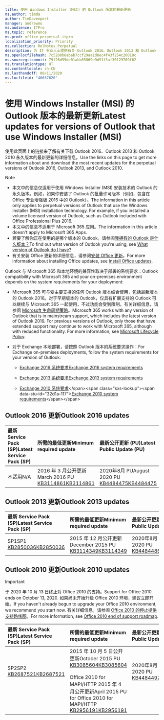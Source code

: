 ```yaml
---
title: 使用 Windows Installer (MSI) 的 Outlook 版本的最新更新
ms.author: timda
author: TimDavenport
manager: andrewmo
ms.audience: ITPro
ms.topic: reference
ms.prod: office-perpetual-itpro
localization_priority: Priority
ms.collection: RelNotes_Perpetual
description: 为 IT 专业人士提供有关 Outlook 2016、Outlook 2013 和 Outlook 2010 永久版本的最新更新信息的链接
ms.openlocfilehash: 7c5208b6abab7ccf29aa1d8ec4f43f254c20018c
ms.sourcegitcommit: 79f26d59de01abb85869e9d91f3af30129709f62
ms.translationtype: HT
ms.contentlocale: zh-CN
ms.lasthandoff: 08/11/2020
ms.locfileid: "46637620"
---
```

# <a name="latest-updates-for-versions-of-outlook-that-use-windows-installer-msi"></a><span data-ttu-id="32d1a-103">使用 Windows Installer (MSI) 的 Outlook 版本的最新更新</span><span class="sxs-lookup"><span data-stu-id="32d1a-103">Latest updates for versions of Outlook that use Windows Installer (MSI)</span></span>

<span data-ttu-id="32d1a-104">使用此页面上的链接来了解有关下载 Outlook 2016、Outlook 2013 和 Outlook 2010 永久版本的最新更新的详细信息。</span><span class="sxs-lookup"><span data-stu-id="32d1a-104">Use the links on this page to get more information about and download the most recent updates for the perpetual versions of Outlook 2016, Outlook 2013, and Outlook 2010.</span></span>
  
> [!NOTE]
> - <span data-ttu-id="32d1a-p101">本文中的信息仅适用于使用 Windows Installer (MSI) 安装技术的 Outlook 的永久版本。例如，如果你安装了 Outlook 的批量许可版本（例如，包含在 Office 专业增强版 2016 中的 Outlook）。</span><span class="sxs-lookup"><span data-stu-id="32d1a-p101">The information in this article only applies to perpetual versions of Outlook that use the Windows Installer (MSI) installation technology. For example, if you installed a volume licensed version of Outlook, such as Outlook included with Office Professional Plus 2016.</span></span>
> - <span data-ttu-id="32d1a-107">本文中的信息不适用于 Microsoft 365 应用。</span><span class="sxs-lookup"><span data-stu-id="32d1a-107">The information in this article doesn't apply to Microsoft 365 Apps.</span></span>
> - <span data-ttu-id="32d1a-108">若要了解你正在使用的是哪个版本的 Outlook，请参阅[我拥有的 Outlook 是什么版本？](https://support.office.com/article/b3a9568c-edb5-42b9-9825-d48d82b2257c)</span><span class="sxs-lookup"><span data-stu-id="32d1a-108">To find out what version of Outlook you're using, see [What version of Outlook do I have?](https://support.office.com/article/b3a9568c-edb5-42b9-9825-d48d82b2257c)</span></span>
> - <span data-ttu-id="32d1a-109">有关安装 Office 更新的详细信息，请参阅[安装 Office 更新](https://support.office.com/article/2ab296f3-7f03-43a2-8e50-46de917611c5)。</span><span class="sxs-lookup"><span data-stu-id="32d1a-109">For more information about installing Office updates, see [Install Office updates](https://support.office.com/article/2ab296f3-7f03-43a2-8e50-46de917611c5).</span></span> 
  
<span data-ttu-id="32d1a-110">Outlook 与 Microsoft 365 和本地环境的兼容性取决于部署的系统要求：</span><span class="sxs-lookup"><span data-stu-id="32d1a-110">Outlook compatibility with Microsoft 365 and your on-premises environment depends on the system requirements for your deployment:</span></span>
  
- <span data-ttu-id="32d1a-p102">Microsoft 365 可与受主要支持的任何 Outlook 版本结合使用，包括最新版本的 Outlook 2016。对于早期版本的 Outlook，仅具有扩展支持的 Outlook 可以继续与 Microsoft 365 一起使用，不过功能会受到限制。有关详细信息，请参阅 [Microsoft 生命周期策略](https://support.microsoft.com/lifecycle)。</span><span class="sxs-lookup"><span data-stu-id="32d1a-p102">Microsoft 365 works with any version of Outlook that is in mainstream support, which includes the latest version of Outlook 2016. For previous versions of Outlook, only those that have extended support may continue to work with Microsoft 365, although with reduced functionality. For more information, see [Microsoft Lifecycle Policy](https://support.microsoft.com/lifecycle).</span></span>
    
- <span data-ttu-id="32d1a-114">对于 Exchange 本地部署，请按照 Outlook 版本的系统要求操作：</span><span class="sxs-lookup"><span data-stu-id="32d1a-114">For Exchange on-premises deployments, follow the system requirements for your version of Outlook:</span></span>
    
  - [<span data-ttu-id="32d1a-115">Exchange 2016 系统要求</span><span class="sxs-lookup"><span data-stu-id="32d1a-115">Exchange 2016 system requirements</span></span>](https://docs.microsoft.com/Exchange/plan-and-deploy/system-requirements)
    
  - [<span data-ttu-id="32d1a-116">Exchange 2013 系统要求</span><span class="sxs-lookup"><span data-stu-id="32d1a-116">Exchange 2013 system requirements</span></span>](https://docs.microsoft.com/exchange/exchange-2013-system-requirements-exchange-2013-help)
    
  - <span data-ttu-id="32d1a-117">[Exchange 2010 系统要求](https://docs.microsoft.com/previous-versions/office/exchange-server-2010/aa996719(v=exchg.141))</span><span class="sxs-lookup"><span data-stu-id="32d1a-117">[Exchange 2010 system requirements](https://docs.microsoft.com/previous-versions/office/exchange-server-2010/aa996719(v=exchg.141))</span></span>

   
## <a name="outlook-2016-updates"></a><span data-ttu-id="32d1a-118">Outlook 2016 更新</span><span class="sxs-lookup"><span data-stu-id="32d1a-118">Outlook 2016 updates</span></span>

|<span data-ttu-id="32d1a-119">**最新 Service Pack (SP)**</span><span class="sxs-lookup"><span data-stu-id="32d1a-119">**Latest Service Pack (SP)**</span></span>|<span data-ttu-id="32d1a-120">**所需的最低更新**</span><span class="sxs-lookup"><span data-stu-id="32d1a-120">**Minimum required update**</span></span>|<span data-ttu-id="32d1a-121">**最新公开更新 (PU)**</span><span class="sxs-lookup"><span data-stu-id="32d1a-121">**Latest Public Update (PU)**</span></span>|
|:-----|:-----|:-----|
|<span data-ttu-id="32d1a-122">不适用</span><span class="sxs-lookup"><span data-stu-id="32d1a-122">N/A</span></span>  <br/> |<span data-ttu-id="32d1a-123">2016 年 3 月公开更新</span><span class="sxs-lookup"><span data-stu-id="32d1a-123">March 2016 PU</span></span> <br/>[<span data-ttu-id="32d1a-124">KB3114861</span><span class="sxs-lookup"><span data-stu-id="32d1a-124">KB3114861</span></span>](https://support.microsoft.com/help/3114861) <br/> |<span data-ttu-id="32d1a-125">2020年8月 PU</span><span class="sxs-lookup"><span data-stu-id="32d1a-125">August 2020 PU</span></span> <br/>[<span data-ttu-id="32d1a-126">KB4484475</span><span class="sxs-lookup"><span data-stu-id="32d1a-126">KB4484475</span></span>](https://support.microsoft.com/help/4484475) 

## <a name="outlook-2013-updates"></a><span data-ttu-id="32d1a-127">Outlook 2013 更新</span><span class="sxs-lookup"><span data-stu-id="32d1a-127">Outlook 2013 updates</span></span>

|<span data-ttu-id="32d1a-128">**最新 Service Pack (SP)**</span><span class="sxs-lookup"><span data-stu-id="32d1a-128">**Latest Service Pack (SP)**</span></span>|<span data-ttu-id="32d1a-129">**所需的最低更新**</span><span class="sxs-lookup"><span data-stu-id="32d1a-129">**Minimum required update**</span></span>|<span data-ttu-id="32d1a-130">**最新公开更新 (PU)**</span><span class="sxs-lookup"><span data-stu-id="32d1a-130">**Latest Public Update (PU)**</span></span>|
|:-----|:-----|:-----|
|<span data-ttu-id="32d1a-131">SP1</span><span class="sxs-lookup"><span data-stu-id="32d1a-131">SP1</span></span>  <br/>[<span data-ttu-id="32d1a-132">KB2850036</span><span class="sxs-lookup"><span data-stu-id="32d1a-132">KB2850036</span></span>](https://go.microsoft.com/fwlink/p/?LinkId=512538) <br/> |<span data-ttu-id="32d1a-133">2015 年 12 月公开更新</span><span class="sxs-lookup"><span data-stu-id="32d1a-133">December 2015 PU</span></span> <br/>[<span data-ttu-id="32d1a-134">KB3114349</span><span class="sxs-lookup"><span data-stu-id="32d1a-134">KB3114349</span></span>](https://support.microsoft.com/kb/3114349) <br/> |<span data-ttu-id="32d1a-135">2020年8月 PU</span><span class="sxs-lookup"><span data-stu-id="32d1a-135">August 2020 PU</span></span> <br/>[<span data-ttu-id="32d1a-136">KB4484486</span><span class="sxs-lookup"><span data-stu-id="32d1a-136">KB4484486</span></span>](https://support.microsoft.com/help/4484486)  |
   
## <a name="outlook-2010-updates"></a><span data-ttu-id="32d1a-137">Outlook 2010 更新</span><span class="sxs-lookup"><span data-stu-id="32d1a-137">Outlook 2010 updates</span></span>
> [!IMPORTANT]
> <span data-ttu-id="32d1a-138">于 2020 年 10 月 13 日终止对 Office 2010 的支持。</span><span class="sxs-lookup"><span data-stu-id="32d1a-138">Support for Office 2010 ends on October 13, 2020.</span></span> <span data-ttu-id="32d1a-139">如果尚未开始升级 Office 2010 环境，建议立即开始。</span><span class="sxs-lookup"><span data-stu-id="32d1a-139">If you haven't already begun to upgrade your Office 2010 environment, we recommend you start now.</span></span> <span data-ttu-id="32d1a-140">有关详细信息，请参阅 [Office 2010 的停止提供支持路线图](https://docs.microsoft.com/DeployOffice/office-2010-end-support-roadmap)。</span><span class="sxs-lookup"><span data-stu-id="32d1a-140">For more information, see [Office 2010 end of support roadmap](https://docs.microsoft.com/DeployOffice/office-2010-end-support-roadmap).</span></span>

|<span data-ttu-id="32d1a-141">**最新 Service Pack (SP)**</span><span class="sxs-lookup"><span data-stu-id="32d1a-141">**Latest Service Pack (SP)**</span></span>|<span data-ttu-id="32d1a-142">**所需的最低更新**</span><span class="sxs-lookup"><span data-stu-id="32d1a-142">**Minimum required update**</span></span>|<span data-ttu-id="32d1a-143">**最新公开更新 (PU)**</span><span class="sxs-lookup"><span data-stu-id="32d1a-143">**Latest Public Update (PU)**</span></span>|
|:-----|:-----|:-----|
|<span data-ttu-id="32d1a-144">SP2</span><span class="sxs-lookup"><span data-stu-id="32d1a-144">SP2</span></span> <br/>[<span data-ttu-id="32d1a-145">KB2687521</span><span class="sxs-lookup"><span data-stu-id="32d1a-145">KB2687521</span></span>](https://go.microsoft.com/fwlink/p/?LinkId=512542) <br><br><br><br/> |<span data-ttu-id="32d1a-146">2015 年 10 月 5 日公开更新</span><span class="sxs-lookup"><span data-stu-id="32d1a-146">October 2015 PU</span></span> <br/> [<span data-ttu-id="32d1a-147">KB3085604</span><span class="sxs-lookup"><span data-stu-id="32d1a-147">KB3085604</span></span>](https://support.microsoft.com/kb/3085604) <br/><br/>  <span data-ttu-id="32d1a-148">Office 2010 for MAPI/HTTP 2015 年 4 月公开更新</span><span class="sxs-lookup"><span data-stu-id="32d1a-148">April 2015 PU for Office 2010 for MAPI/HTTP</span></span> <br/> [<span data-ttu-id="32d1a-149">KB2956191</span><span class="sxs-lookup"><span data-stu-id="32d1a-149">KB2956191</span></span>](https://support.microsoft.com/help/2956191/april-14-2015-update-for-office-2010-kb2956191) <br/> |<span data-ttu-id="32d1a-150">2020年8月 PU</span><span class="sxs-lookup"><span data-stu-id="32d1a-150">August 2020 PU</span></span> <br/>[<span data-ttu-id="32d1a-151">KB4484497</span><span class="sxs-lookup"><span data-stu-id="32d1a-151">KB4484497</span></span>](https://support.microsoft.com/help/4484497) <br><br><br><br/>|
   

